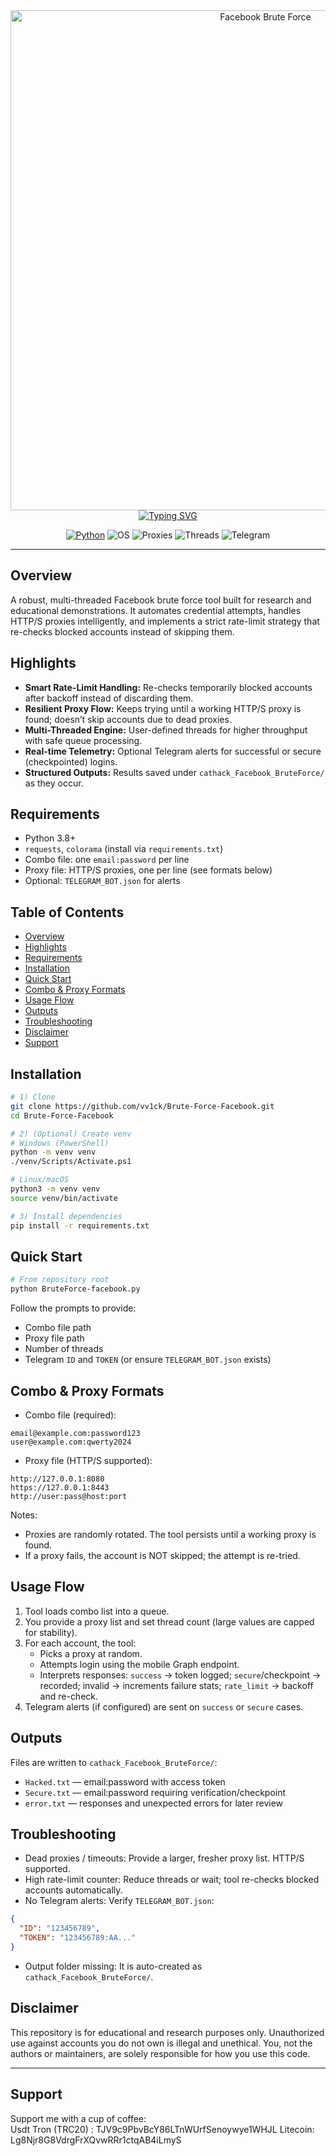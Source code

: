 <div align="center">

<img src="https://i.top4top.io/p_3536m9kq01.png" alt="Facebook Brute Force" width="800" />

<br/>
<a href="https://git.io/typing-svg"><img src="https://readme-typing-svg.demolab.com?font=JetBrains+Mono&size=22&pause=1200&center=true&vCenter=true&random=false&width=750&lines=Facebook+Brute+Force+Tool;HTTP%2FS+Proxy+Support+%7C+Auto+Retry+%7C+Telegram+Alerts;Multi-threaded+%7C+Fast+%7C+Robust" alt="Typing SVG" /></a>

<br/>

<a href="https://www.python.org/"><img alt="Python" src="https://img.shields.io/badge/Python-3.8%2B-3776AB?logo=python&logoColor=white"></a>
<img alt="OS" src="https://img.shields.io/badge/OS-Windows%20%7C%20Linux-555555?logo=windows&logoColor=white">
<img alt="Proxies" src="https://img.shields.io/badge/Proxy-HTTP%2FHTTPS-blue?logo=cloudflare&logoColor=white">
<img alt="Threads" src="https://img.shields.io/badge/Threads-Configurable-orange">
<img alt="Telegram" src="https://img.shields.io/badge/Telegram-Alerts-2CA5E0?logo=telegram&logoColor=white">

</div>

---

## Overview
A robust, multi-threaded Facebook brute force tool built for research and educational demonstrations. It automates credential attempts, handles HTTP/S proxies intelligently, and implements a strict rate-limit strategy that re-checks blocked accounts instead of skipping them.

## Highlights
- **Smart Rate-Limit Handling:** Re-checks temporarily blocked accounts after backoff instead of discarding them.
- **Resilient Proxy Flow:** Keeps trying until a working HTTP/S proxy is found; doesn’t skip accounts due to dead proxies.
- **Multi-Threaded Engine:** User-defined threads for higher throughput with safe queue processing.
- **Real-time Telemetry:** Optional Telegram alerts for successful or secure (checkpointed) logins.
- **Structured Outputs:** Results saved under `cathack_Facebook_BruteForce/` as they occur.

## Requirements
- Python 3.8+
- `requests`, `colorama` (install via `requirements.txt`)
- Combo file: one `email:password` per line
- Proxy file: HTTP/S proxies, one per line (see formats below)
- Optional: `TELEGRAM_BOT.json` for alerts

## Table of Contents
- [Overview](#overview)
- [Highlights](#highlights)
- [Requirements](#requirements)
- [Installation](#installation)
- [Quick Start](#quick-start)
- [Combo & Proxy Formats](#combo--proxy-formats)
- [Usage Flow](#usage-flow)
- [Outputs](#outputs)
- [Troubleshooting](#troubleshooting)
- [Disclaimer](#disclaimer)
- [Support](#support)

## Installation
```bash
# 1) Clone
git clone https://github.com/vv1ck/Brute-Force-Facebook.git
cd Brute-Force-Facebook

# 2) (Optional) Create venv
# Windows (PowerShell)
python -m venv venv
./venv/Scripts/Activate.ps1

# Linux/macOS
python3 -m venv venv
source venv/bin/activate

# 3) Install dependencies
pip install -r requirements.txt
```

## Quick Start
```bash
# From repository root
python BruteForce-facebook.py
```
Follow the prompts to provide:
- Combo file path
- Proxy file path
- Number of threads
- Telegram `ID` and `TOKEN` (or ensure `TELEGRAM_BOT.json` exists)

## Combo & Proxy Formats
- Combo file (required):
```text
email@example.com:password123
user@example.com:qwerty2024
```
- Proxy file (HTTP/S supported):
```text
http://127.0.0.1:8080
https://127.0.0.1:8443
http://user:pass@host:port
```
Notes:
- Proxies are randomly rotated. The tool persists until a working proxy is found.
- If a proxy fails, the account is NOT skipped; the attempt is re-tried.

## Usage Flow
1) Tool loads combo list into a queue.  
2) You provide a proxy list and set thread count (large values are capped for stability).  
3) For each account, the tool:
   - Picks a proxy at random.
   - Attempts login using the mobile Graph endpoint.
   - Interprets responses: `success` → token logged; `secure`/checkpoint → recorded; invalid → increments failure stats; `rate_limit` → backoff and re-check.
4) Telegram alerts (if configured) are sent on `success` or `secure` cases.

## Outputs
Files are written to `cathack_Facebook_BruteForce/`:
- `Hacked.txt` — email:password with access token
- `Secure.txt` — email:password requiring verification/checkpoint
- `error.txt` — responses and unexpected errors for later review

## Troubleshooting
- Dead proxies / timeouts: Provide a larger, fresher proxy list. HTTP/S supported.
- High rate-limit counter: Reduce threads or wait; tool re-checks blocked accounts automatically.
- No Telegram alerts: Verify `TELEGRAM_BOT.json`:
```json
{
  "ID": "123456789",
  "TOKEN": "123456789:AA..."
}
```
- Output folder missing: It is auto-created as `cathack_Facebook_BruteForce/`.

## Disclaimer
This repository is for educational and research purposes only. Unauthorized use against accounts you do not own is illegal and unethical. You, not the authors or maintainers, are solely responsible for how you use this code.

---

## Support
Support me with a cup of coffee:  
Usdt Tron (TRC20) : TJV9c9PbvBcY86LTnWUrfSenoywye1WHJL
Litecoin: Lg8Njr8G8VdrgFrXQvwRRr1ctqAB4iLmyS
